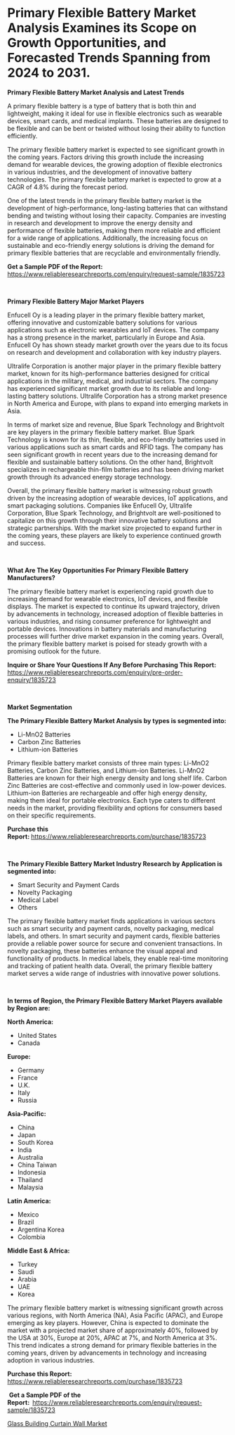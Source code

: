 <p><h1>Primary Flexible Battery Market Analysis Examines its Scope on Growth Opportunities, and Forecasted Trends Spanning from 2024 to 2031.</h1></p><p><strong>Primary Flexible Battery Market Analysis and Latest Trends</strong></p>
<p><p>A primary flexible battery is a type of battery that is both thin and lightweight, making it ideal for use in flexible electronics such as wearable devices, smart cards, and medical implants. These batteries are designed to be flexible and can be bent or twisted without losing their ability to function efficiently.</p><p>The primary flexible battery market is expected to see significant growth in the coming years. Factors driving this growth include the increasing demand for wearable devices, the growing adoption of flexible electronics in various industries, and the development of innovative battery technologies. The primary flexible battery market is expected to grow at a CAGR of 4.8% during the forecast period.</p><p>One of the latest trends in the primary flexible battery market is the development of high-performance, long-lasting batteries that can withstand bending and twisting without losing their capacity. Companies are investing in research and development to improve the energy density and performance of flexible batteries, making them more reliable and efficient for a wide range of applications. Additionally, the increasing focus on sustainable and eco-friendly energy solutions is driving the demand for primary flexible batteries that are recyclable and environmentally friendly.</p></p>
<p><strong>Get a Sample PDF of the Report:&nbsp;</strong> <a href="https://www.reliableresearchreports.com/enquiry/request-sample/1835723">https://www.reliableresearchreports.com/enquiry/request-sample/1835723</a></p>
<p>&nbsp;</p>
<p><strong>Primary Flexible Battery Major Market Players</strong></p>
<p><p>Enfucell Oy is a leading player in the primary flexible battery market, offering innovative and customizable battery solutions for various applications such as electronic wearables and IoT devices. The company has a strong presence in the market, particularly in Europe and Asia. Enfucell Oy has shown steady market growth over the years due to its focus on research and development and collaboration with key industry players.</p><p>Ultralife Corporation is another major player in the primary flexible battery market, known for its high-performance batteries designed for critical applications in the military, medical, and industrial sectors. The company has experienced significant market growth due to its reliable and long-lasting battery solutions. Ultralife Corporation has a strong market presence in North America and Europe, with plans to expand into emerging markets in Asia.</p><p>In terms of market size and revenue, Blue Spark Technology and Brightvolt are key players in the primary flexible battery market. Blue Spark Technology is known for its thin, flexible, and eco-friendly batteries used in various applications such as smart cards and RFID tags. The company has seen significant growth in recent years due to the increasing demand for flexible and sustainable battery solutions. On the other hand, Brightvolt specializes in rechargeable thin-film batteries and has been driving market growth through its advanced energy storage technology.</p><p>Overall, the primary flexible battery market is witnessing robust growth driven by the increasing adoption of wearable devices, IoT applications, and smart packaging solutions. Companies like Enfucell Oy, Ultralife Corporation, Blue Spark Technology, and Brightvolt are well-positioned to capitalize on this growth through their innovative battery solutions and strategic partnerships. With the market size projected to expand further in the coming years, these players are likely to experience continued growth and success.</p></p>
<p>&nbsp;</p>
<p><strong>What Are The Key Opportunities For Primary Flexible Battery Manufacturers?</strong></p>
<p><p>The primary flexible battery market is experiencing rapid growth due to increasing demand for wearable electronics, IoT devices, and flexible displays. The market is expected to continue its upward trajectory, driven by advancements in technology, increased adoption of flexible batteries in various industries, and rising consumer preference for lightweight and portable devices. Innovations in battery materials and manufacturing processes will further drive market expansion in the coming years. Overall, the primary flexible battery market is poised for steady growth with a promising outlook for the future.</p></p>
<p><strong>Inquire or Share Your Questions If Any Before Purchasing This Report:</strong> <a href="https://www.reliableresearchreports.com/enquiry/pre-order-enquiry/1835723">https://www.reliableresearchreports.com/enquiry/pre-order-enquiry/1835723</a></p>
<p>&nbsp;</p>
<p><strong>Market Segmentation</strong></p>
<p><strong>The Primary Flexible Battery Market Analysis by types is segmented into:</strong></p>
<p><ul><li>Li-MnO2 Batteries</li><li>Carbon Zinc Batteries</li><li>Lithium-ion Batteries</li></ul></p>
<p><p>Primary flexible battery market consists of three main types: Li-MnO2 Batteries, Carbon Zinc Batteries, and Lithium-ion Batteries. Li-MnO2 Batteries are known for their high energy density and long shelf life. Carbon Zinc Batteries are cost-effective and commonly used in low-power devices. Lithium-ion Batteries are rechargeable and offer high energy density, making them ideal for portable electronics. Each type caters to different needs in the market, providing flexibility and options for consumers based on their specific requirements.</p></p>
<p><strong>Purchase this Report:&nbsp;</strong><a href="https://www.reliableresearchreports.com/purchase/1835723">https://www.reliableresearchreports.com/purchase/1835723</a></p>
<p>&nbsp;</p>
<p><strong>The Primary Flexible Battery Market Industry Research by Application is segmented into:</strong></p>
<p><ul><li>Smart Security and Payment Cards</li><li>Novelty Packaging</li><li>Medical Label</li><li>Others</li></ul></p>
<p><p>The primary flexible battery market finds applications in various sectors such as smart security and payment cards, novelty packaging, medical labels, and others. In smart security and payment cards, flexible batteries provide a reliable power source for secure and convenient transactions. In novelty packaging, these batteries enhance the visual appeal and functionality of products. In medical labels, they enable real-time monitoring and tracking of patient health data. Overall, the primary flexible battery market serves a wide range of industries with innovative power solutions.</p></p>
<p>&nbsp;</p>
<p><strong>In terms of Region, the Primary Flexible Battery Market Players available by Region are:</strong></p>
<p>
    <p> <strong> North America: </strong>
        <ul>
            <li>United States</li>
            <li>Canada</li>
        </ul>
        </p> 
    <p> <strong> Europe: </strong>
        <ul>
            <li>Germany</li>
            <li>France</li>
            <li>U.K.</li>
            <li>Italy</li>
            <li>Russia</li>
        </ul>
        </p> 
    <p> <strong> Asia-Pacific: </strong>
        <ul>
            <li>China</li>
            <li>Japan</li>
            <li>South Korea</li>
            <li>India</li>
            <li>Australia</li>
            <li>China Taiwan</li>
            <li>Indonesia</li>
            <li>Thailand</li>
            <li>Malaysia</li>
        </ul>
        </p> 
    <p> <strong> Latin America: </strong>
        <ul>
            <li>Mexico</li>
            <li>Brazil</li>
            <li>Argentina Korea</li>
            <li>Colombia</li>
        </ul>
        </p> 
    <p> <strong> Middle East & Africa: </strong>
        <ul>
            <li>Turkey</li>
            <li>Saudi</li>
            <li>Arabia</li>
            <li>UAE</li>
            <li>Korea</li>
        </ul>
    </p>
    </p>
<p><p>The primary flexible battery market is witnessing significant growth across various regions, with North America (NA), Asia Pacific (APAC), and Europe emerging as key players. However, China is expected to dominate the market with a projected market share of approximately 40%, followed by the USA at 30%, Europe at 20%, APAC at 7%, and North America at 3%. This trend indicates a strong demand for primary flexible batteries in the coming years, driven by advancements in technology and increasing adoption in various industries.</p></p>
<p><strong>Purchase this Report: </strong><a href="https://www.reliableresearchreports.com/purchase/1835723">https://www.reliableresearchreports.com/purchase/1835723</a></p>
<p>&nbsp;<strong>Get a Sample PDF of the Report:&nbsp;&nbsp;</strong><a href="https://www.reliableresearchreports.com/enquiry/request-sample/1835723">https://www.reliableresearchreports.com/enquiry/request-sample/1835723</a></p>
<p><strong></strong></p>
<p><p><a href="https://github.com/brenzgnarento/Market-Research-Report-List-1/blob/main/glass-building-curtain-wall-market.md">Glass Building Curtain Wall Market</a></p></p>